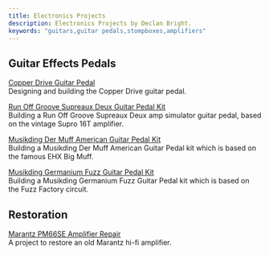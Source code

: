 ```yaml
---
title: Electronics Projects
description: Electronics Projects by Declan Bright.
keywords: "guitars,guitar pedals,stompboxes,amplifiers"
---
```


## Guitar Effects Pedals

[Copper Drive Guitar Pedal](/box/guitar-pedal-copper-drive-design-build/) \
Designing and building the Copper Drive guitar pedal.

[Run Off Groove Supreaux Deux Guitar Pedal Kit](/box/musikding-runoffgroove-supreaux-deux-guitar-pedal-kit/) \
Building a Run Off Groove Supreaux Deux amp simulator guitar pedal, based on the vintage Supro 16T amplifier.

[Musikding Der Muff American Guitar Pedal Kit](/box/musikding-der-muff-guitar-pedal-kit/) \
Building a Musikding Der Muff American Guitar Pedal kit which is based on the famous EHX Big Muff.

[Musikding Germanium Fuzz Guitar Pedal Kit](/box/musikding-germanium-fuzz-guitar-pedal-kit/) \
Building a Musikding Germanium Fuzz Guitar Pedal kit which is based on the Fuzz Factory circuit.

## Restoration
[Marantz PM66SE Amplifier Repair](/box/marantz-pm66se-amplifier-repair) \
A project to restore an old Marantz hi-fi amplifier.